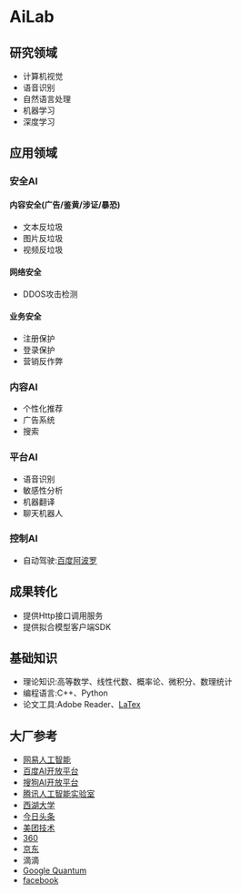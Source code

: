 
# AiLab

## 研究领域
- 计算机视觉
- 语音识别
- 自然语言处理
- 机器学习
- 深度学习

## 应用领域

### 安全AI
#### 内容安全(广告/鉴黄/涉证/暴恐)
- 文本反垃圾
- 图片反垃圾
- 视频反垃圾

#### 网络安全
- DDOS攻击检测

#### 业务安全
- 注册保护
- 登录保护
- 营销反作弊

### 内容AI
- 个性化推荐
- 广告系统
- 搜索

### 平台AI
- 语音识别
- 敏感性分析
- 机器翻译
- 聊天机器人

### 控制AI
- 自动驾驶:[百度阿波罗](http://apollo.auto)

## 成果转化
- 提供Http接口调用服务
- 提供拟合模型客户端SDK

## 基础知识
- 理论知识:高等数学、线性代数、概率论、微积分、数理统计
- 编程语言:C++、Python
- 论文工具:Adobe Reader、[LaTex](http://www.ctex.org)

## 大厂参考
- [网易人工智能](https://ai.163.com)
- [百度AI开放平台](https://ai.baidu.com)
- [搜狗AI开放平台](http://ai.sogou.com)
- [腾讯人工智能实验室](http://ai.tencent.com)
- [西湖大学](http://www.wias.org.cn)
- [今日头条](http://lab.toutiao.com)
- [美团技术](https://tech.meituan.com)
- [360](http://ai.360.cn)
- [京东](http://ailab.jd.com)
- 滴滴
- [Google Quantum](https://plus.google.com/+QuantumAILab)
- [facebook](https://research.fb.com/category/facebook-ai-research-fair)
